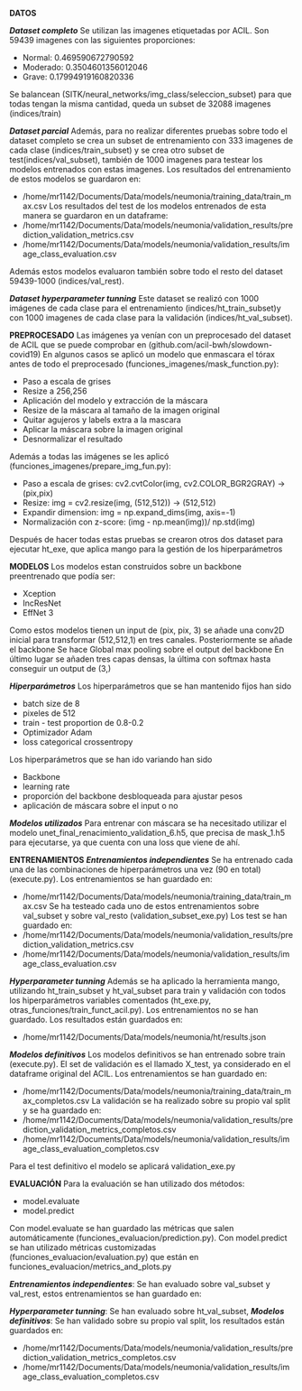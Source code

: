 **DATOS**

***Dataset completo***
Se utilizan las imagenes etiquetadas por ACIL. Son 59439 imagenes con las siguientes proporciones:

- Normal: 0.469590672790592
- Moderado: 0.3504601356012046
- Grave: 0.17994919160820336

Se balancean (SITK/neural_networks/img_class/seleccion_subset) para que todas tengan la misma cantidad,
queda un subset de 32088 imagenes (indices/train)

***Dataset parcial***
Además, para no realizar diferentes pruebas sobre todo el dataset completo se crea un subset de entrenamiento con
333 imagenes de cada clase (indices/train_subset) y se crea otro subset de test(indices/val_subset), también de 1000 imagenes
para testear los modelos entrenados con estas imagenes.
Los resultados del entrenamiento de estos modelos se guardaron en: 
- /home/mr1142/Documents/Data/models/neumonia/training_data/train_max.csv
Los resultados del test de los modelos entrenados de esta manera se guardaron en un dataframe:
- /home/mr1142/Documents/Data/models/neumonia/validation_results/prediction_validation_metrics.csv
- /home/mr1142/Documents/Data/models/neumonia/validation_results/image_class_evaluation.csv

Además estos modelos evaluaron también sobre todo el resto del dataset 59439-1000 (indices/val_rest).

***Dataset hyperparameter tunning***
Este dataset se realizó con 1000 imágenes de cada clase para el entrenamiento (indices/ht_train_subset)y
con 1000 imagenes de cada clase para la validación (indices/ht_val_subset).


**PREPROCESADO**
Las imágenes ya venían con un preprocesado del dataset de ACIL que se puede comprobar en (github.com/acil-bwh/slowdown-covid19)
En algunos casos se aplicó un modelo que enmascara el tórax antes de todo el preprocesado (funciones_imagenes/mask_function.py):
- Paso a escala de grises
- Resize a 256,256
- Aplicación del modelo y extracción de la máscara
- Resize de la máscara al tamaño de la imagen original
- Quitar agujeros y labels extra a la mascara
- Aplicar la máscara sobre la imagen original
- Desnormalizar el resultado

Además a todas las imágenes se les aplicó (funciones_imagenes/prepare_img_fun.py):
- Paso a escala de grises: cv2.cvtColor(img, cv2.COLOR_BGR2GRAY) -> (pix,pix)
- Resize: img = cv2.resize(img, (512,512)) -> (512,512)
- Expandir dimension: img = np.expand_dims(img, axis=-1)
- Normalización con z-score: (img - np.mean(img))/ np.std(img)


Después de hacer todas estas pruebas se crearon otros dos dataset para ejecutar ht_exe, que aplica mango
para la gestión de los hiperparámetros


**MODELOS**
Los modelos estan construidos sobre un backbone preentrenado que podía ser:
- Xception
- IncResNet
- EffNet 3

Como estos modelos tienen un input de (pix, pix, 3) se añade una conv2D inicial para transformar (512,512,1) en
tres canales.
Posteriormente se añade el backbone
Se hace Global max pooling sobre el output del backbone
En último lugar se añaden tres capas densas, la última con softmax hasta conseguir un output de (3,)

***Hiperparámetros***
Los hiperparámetros que se han mantenido fijos han sido
- batch size de 8
- pixeles de 512
- train - test proportion de 0.8-0.2
- Optimizador Adam
- loss categorical crossentropy

Los hiperparámetros que se han ido variando han sido
- Backbone
- learning rate
- proporción del backbone desbloqueada para ajustar pesos
- aplicación de máscara sobre el input o no

***Modelos utilizados***
Para entrenar con máscara se ha necesitado utilizar el modelo unet_final_renacimiento_validation_6.h5,
que precisa de mask_1.h5 para ejecutarse, ya que cuenta con una loss que viene de ahí.


**ENTRENAMIENTOS**
***Entrenamientos independientes***
Se ha entrenado cada una de las combinaciones de hiperparámetros una vez (90 en total) (execute.py).
Los entrenamientos se han guardado en: 
- /home/mr1142/Documents/Data/models/neumonia/training_data/train_max.csv
Se ha testeado cada uno de estos entrenamientos sobre val_subset y sobre val_resto (validation_subset_exe.py)
Los test se han guardado en:
- /home/mr1142/Documents/Data/models/neumonia/validation_results/prediction_validation_metrics.csv
- /home/mr1142/Documents/Data/models/neumonia/validation_results/image_class_evaluation.csv

***Hyperparameter tunning***
Además se ha aplicado la herramienta mango, utilizando ht_train_subset y ht_val_subset para train y validación
con todos los hiperparámetros variables comentados (ht_exe.py, otras_funciones/train_funct_acil.py).
Los entrenamientos no se han guardado. Los resultados están guardados en:
- /home/mr1142/Documents/Data/models/neumonia/ht/results.json

***Modelos definitivos***
Los modelos definitivos se han entrenado sobre train (execute.py). El set de validación es el llamado X_test, ya considerado
en el dataframe original del ACIL.
Los entrenamientos se han guardado en:
- /home/mr1142/Documents/Data/models/neumonia/training_data/train_max_completos.csv
La validación se ha realizado sobre su propio val split y se ha guardado en:
- /home/mr1142/Documents/Data/models/neumonia/validation_results/prediction_validation_metrics_completos.csv
- /home/mr1142/Documents/Data/models/neumonia/validation_results/image_class_evaluation_completos.csv

Para el test definitivo el modelo se aplicará validation_exe.py


**EVALUACIÓN**
Para la evaluación se han utilizado dos métodos:
- model.evaluate
- model.predict

Con model.evaluate se han guardado las métricas que salen automáticamente (funciones_evaluacion/prediction.py).
Con model.predict se han utilizado métricas customizadas (funciones_evaluacion/evaluation.py) que están en funciones_evaluacion/metrics_and_plots.py

***Entrenamientos independientes***: Se han evaluado sobre val_subset y val_rest, estos entrenamientos se han guardado en:

***Hyperparameter tunning***: Se han evaluado sobre ht_val_subset, 
***Modelos definitivos***: Se han validado sobre su propio val split, los resultados están guardados en:
- /home/mr1142/Documents/Data/models/neumonia/validation_results/prediction_validation_metrics_completos.csv
- /home/mr1142/Documents/Data/models/neumonia/validation_results/image_class_evaluation_completos.csv